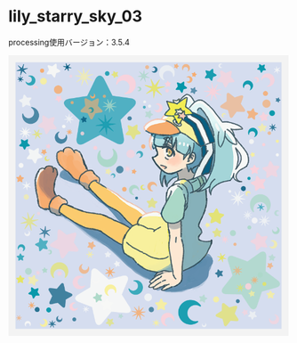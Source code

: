 # lily_starry_sky_03
processing使用バージョン：3.5.4

<img src ="https://github.com/yuyurigi/lily_starry_sky_03/blob/master/200422_001309_99000.png">
